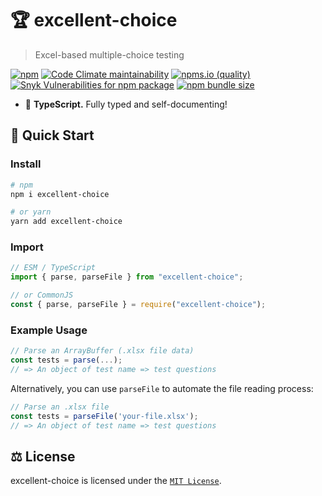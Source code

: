 # 🏆 excellent-choice

> Excel-based multiple-choice testing

[![npm](https://img.shields.io/npm/v/excellent-choice)](https://npmjs.com/package/excellent-choice)
[![Code Climate maintainability](https://img.shields.io/codeclimate/maintainability/lukecarr/excellent-choice)](https://codeclimate.com/github/lukecarr/excellent-choice)
[![npms.io (quality)](https://img.shields.io/npms-io/final-score/excellent-choice?label=npms.io%20score)](https://api.npms.io/v2/package/excellent-choice)
[![Snyk Vulnerabilities for npm package](https://img.shields.io/snyk/vulnerabilities/npm/excellent-choice)](#)
[![npm bundle size](https://img.shields.io/bundlephobia/minzip/excellent-choice)](https://bundlephobia.com/package/excellent-choice)

- 💪 **TypeScript.** Fully typed and self-documenting!

## 🚀 Quick Start

### Install

```bash
# npm
npm i excellent-choice

# or yarn
yarn add excellent-choice
```

### Import

```js
// ESM / TypeScript
import { parse, parseFile } from "excellent-choice";

// or CommonJS
const { parse, parseFile } = require("excellent-choice");
```

### Example Usage

```js
// Parse an ArrayBuffer (.xlsx file data)
const tests = parse(...); 
// => An object of test name => test questions
```

Alternatively, you can use `parseFile` to automate the file reading process:

```js
// Parse an .xlsx file
const tests = parseFile('your-file.xlsx');
// => An object of test name => test questions
```

## ⚖ License

excellent-choice is licensed under the [`MIT License`](LICENSE).
